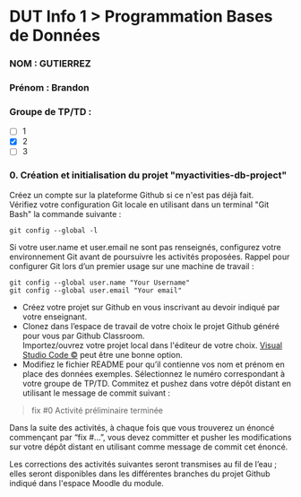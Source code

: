 # DUT Info 1 > Programmation Bases de Données

### NOM : GUTIERREZ
### Prénom : Brandon
### Groupe de TP/TD : 
- [ ] 1
- [x] 2
- [ ] 3

### 0. Création et initialisation du projet "myactivities-db-project"

Créez un compte sur la plateforme Github si ce n'est pas déjà fait.  
Vérifiez votre configuration Git locale en utilisant dans un terminal "Git Bash" la commande suivante :
    
    git config --global -l

Si votre user.name et user.email ne sont pas renseignés, configurez votre environnement Git avant de poursuivre les activités proposées. 
Rappel pour configurer Git lors d’un premier usage sur une machine de travail :

    git config --global user.name "Your Username"
    git config --global user.email "Your email"

- Créez votre projet sur Github en vous inscrivant au devoir indiqué par votre enseignant.  
- Clonez dans l’espace de travail de votre choix le projet Github généré pour vous par Github Classroom.  
Importez/ouvrez votre projet local dans l'éditeur de votre choix. [Visual Studio Code &copy;](https://code.visualstudio.com/) peut être une bonne option.  
- Modifiez le fichier README pour qu’il contienne vos nom et prénom en place des données exemples. Sélectionnez le numéro correspondant à votre groupe de TP/TD.
Commitez et pushez  dans votre dépôt distant en utilisant le message de commit suivant :

> fix #0 Activité préliminaire terminée

Dans la suite des activités, à chaque fois que vous trouverez un énoncé commençant par “fix #...”, vous devez committer et pusher les modifications sur votre dépôt distant en utilisant comme message de commit cet énoncé.

Les corrections des activités suivantes seront transmises au fil de l’eau ; elles seront disponibles dans les différentes branches du projet Github indiqué dans l'espace Moodle du module. 